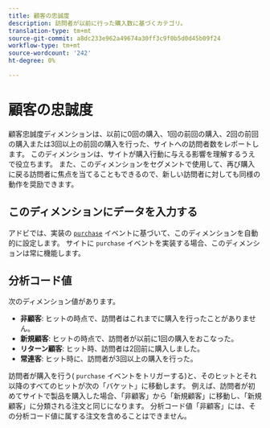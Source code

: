 ```yaml
---
title: 顧客の忠誠度
description: 訪問者が以前に行った購入数に基づくカテゴリ。
translation-type: tm+mt
source-git-commit: a8dc233e962a49674a30ff3c9f0b5d0d45b09f24
workflow-type: tm+mt
source-wordcount: '242'
ht-degree: 0%

---
```



# 顧客の忠誠度

顧客忠誠度ディメンションは、以前に0回の購入、1回の前回の購入、2回の前回の購入または3回以上の前回の購入を行った、サイトへの訪問者数をレポートします。 このディメンションは、サイトが購入行動に与える影響を理解するうえで役立ちます。 また、このディメンションをセグメントで使用して、再び購入に戻る訪問者に焦点を当てることもできるので、新しい訪問者に対しても同様の動作を奨励できます。

## このディメンションにデータを入力する

アドビでは、実装の [`purchase`](/help/implement/vars/page-vars/events/event-purchase.md) イベントに基づいて、このディメンションを自動的に設定します。 サイトに `purchase` イベントを実装する場合、このディメンションは常に機能します。

## 分析コード値

次のディメンション値があります。

* **非顧客**: ヒットの時点で、訪問者はこれまでに購入を行ったことがありません。
* **新規顧客**: ヒットの時点で、訪問者が以前に1回の購入をおこなった。
* **リターン顧客**: ヒット時、訪問者は2回前に購入しました。
* **常連客**: ヒット時に、訪問者が3回以上の購入を行った。

訪問者が購入を行う( `purchase` イベントをトリガーする)と、そのヒットとそれ以降のすべてのヒットが次の「バケット」に移動します。 例えば、訪問者が初めてサイトで製品を購入した場合、「非顧客」から「新規顧客」に移動し、「新規顧客」に分類される注文と同じになります。 分析コード値「非顧客」には、その分析コード値に属する注文を含めることはできません。
